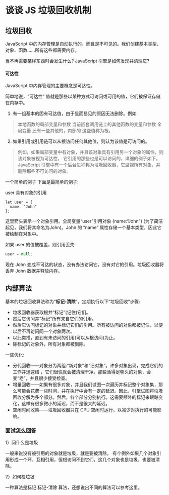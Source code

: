 # 谈谈 JS 垃圾回收机制
## 垃圾回收
JavaScript 中的内存管理是自动执行的，而且是不可见的。我们创建基本类型、对象、函数……所有这些都需要内存。

当不再需要某样东西时会发生什么? JavaScript 引擎是如何发现并清理它?

#### **可达性**
JavaScript 中内存管理的主要概念是可达性。

简单地说，“可达性” 值就是那些以某种方式可访问或可用的值，它们被保证存储在内存中。

1. 有一组基本的固有可达值，由于显而易见的原因无法删除。例如:

> 本地函数的局部变量和参数
当前嵌套调用链上的其他函数的变量和参数
全局变量
还有一些其他的，内部的
这些值称为根。

2. 如果引用或引用链可以从根访问任何其他值，则认为该值是可访问的。

> 例如，如果局部变量中有对象，并且该对象具有引用另一个对象的属性，则该对象被视为可达性， 它引用的那些也是可以访问的，详细的例子如下。
> JavaScript 引擎中有一个后台进程称为垃圾回收器，它监视所有对象，并删除那些不可访问的对象。

一个简单的例子
下面是最简单的例子:

user 具有对象的引用
```javacript
let user = {
  name: "John"
};
```
这里箭头表示一个对象引用。全局变量“user”引用对象 {name:“John”} (为了简洁起见，我们将其命名为John)。John 的 “name” 属性存储一个基本类型，因此它被绘制在对象中。

如果 user 的值被覆盖，则引用丢失:

```javascript
user = null;
```

现在 John 变成不可达的状态，没有办法访问它，没有对它的引用。垃圾回收器将丢弃 John 数据并释放内存。


## 内部算法
基本的垃圾回收算法称为“**标记-清除**”，定期执行以下“垃圾回收”步骤:

+ 垃圾回收器获取根并“标记”(记住)它们。
+ 然后它访问并“标记”所有来自它们的引用。
+ 然后它访问标记的对象并标记它们的引用。所有被访问的对象都被记住，以便以后不再访问同一个对象两次。
+ 以此类推，直到有未访问的引用(可以从根访问)为止。
+ 除标记的对象外，所有对象都被删除。

一些优化:

+ 分代回收——对象分为两组:“新对象”和“旧对象”。许多对象出现，完成它们的工作并迅速结 ，它们很快就会被清理干净。那些活得足够久的对象，会变“老”，并且很少接受检查。
+ 增量回收——如果有很多对象，并且我们试图一次遍历并标记整个对象集，那么可能会花费一些时间，并在执行中会有一定的延迟。因此，引擎试图将垃圾回收分解为多个部分。然后，各个部分分别执行。这需要额外的标记来跟踪变化，这样有很多微小的延迟，而不是很大的延迟。
+ 空闲时间收集——垃圾回收器只在 CPU 空闲时运行，以减少对执行的可能影响。


### 面试怎么回答
1）问什么是垃圾

一般来说没有被引用的对象就是垃圾，就是要被清除， 有个例外如果几个对象引用形成一个环，互相引用，但根访问不到它们，这几个对象也是垃圾，也要被清除。

2）如何检垃圾

一种算法是标记 标记-清除 算法，还想说出不同的算法可以参考这里。